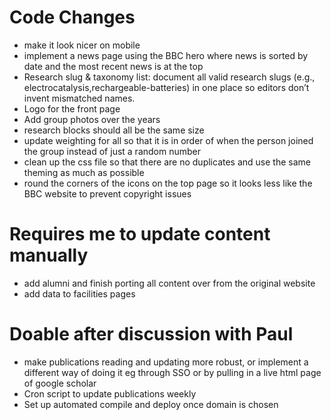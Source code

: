 # Code Changes
- make it look nicer on mobile
- implement a news page using the BBC hero where news is sorted by date and the most recent news is at the top
- Research slug & taxonomy list: document all valid research slugs (e.g., electrocatalysis,rechargeable-batteries) in one place so editors don’t invent mismatched names.
- Logo for the front page
- Add group photos over the years
- research blocks should all be the same size
- update weighting for all so that it is in order of when the person joined the group instead of just a random number
- clean up the css file so that there are no duplicates and use the same theming as much as possible
- round the corners of the icons on the top page so it looks less like the BBC website to prevent copyright issues


# Requires me to update content manually
- add alumni and finish porting all content over from the original website
- add data to facilities pages


# Doable after discussion with Paul
- make publications reading and updating more robust, or implement a different way of doing it eg through SSO or by pulling in a live html page of google scholar
- Cron script to update publications weekly
- Set up automated compile and deploy once domain is chosen
